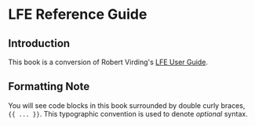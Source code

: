 # LFE Reference Guide


## Introduction

This book is a conversion of Robert Virding's
[LFE User Guide](https://github.com/rvirding/lfe/blob/develop/doc/user_guide.txt).


## Formatting Note

You will see code blocks in this book surrounded by double curly braces,  
``{{ ... }}``. This typographic convention is used to denote *optional* 
syntax.